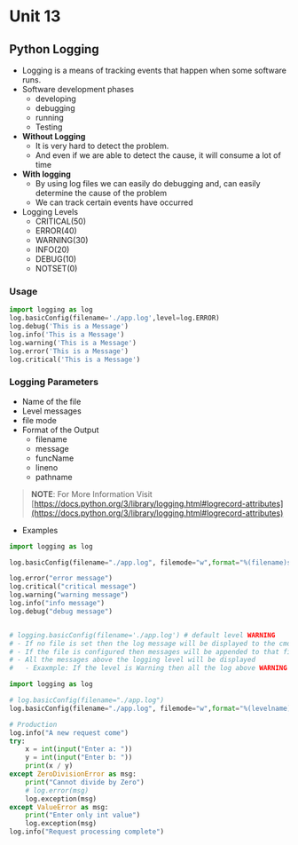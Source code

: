 # Unit 13

## Python Logging

- Logging is a means of tracking events that happen when some software runs.
- Software development phases
  - developing
  - debugging
  - running
  - Testing
- **Without Logging**
  - It is very hard to detect the problem.
  - And even if we are able to detect the cause, it will consume a lot of time
- **With logging**
  - By using log files we can easily do debugging and, can easily determine the cause of the problem
  - We can track certain events have occurred
- Logging Levels
  - CRITICAL(50)
    <!-- This tells serious error, indicating that the program itself may be unable to continue running -->
  - ERROR(40)
    <!-- This tells that due to a more serious problem, the software has not been able to perform some function -->
  - WARNING(30)
    <!-- These are used an indication that something unexpected happened, or indicative of some problem in the near future -->
  - INFO(20)
    <!-- This is used to Confirm that things are working as expected -->
  - DEBUG(10)
    <!-- This is used to give Detailed information, typically of interest only when diagnosing problems. -->
  - NOTSET(0)

### Usage

```py
import logging as log
log.basicConfig(filename='./app.log',level=log.ERROR)
log.debug('This is a Message')
log.info('This is a Message')
log.warning('This is a Message')
log.error('This is a Message')
log.critical('This is a Message')
```

### Logging Parameters

- Name of the file
- Level messages
- file mode
- Format of the Output
  - filename
  - message
  - funcName
  - lineno
  - pathname

> **NOTE**: For More Information Visit
> [https://docs.python.org/3/library/logging.html#logrecord-attributes](https://docs.python.org/3/library/logging.html#logrecord-attributes)

- Examples

```py
import logging as log

log.basicConfig(filename="./app.log", filemode="w",format="%(filename)s %(message)s %(lineno)s %(pathname)s")

log.error("error message")
log.critical("critical message")
log.warning("warning message")
log.info("info message")
log.debug("debug message")


# logging.basicConfig(filename='./app.log') # default level WARNING
# - If no file is set then the log message will be displayed to the cmd
# - If the file is configured then messages will be appended to that file
# - All the messages above the logging level will be displayed
#   - Exaxmple: If the level is Warning then all the log above WARNING level will be displayed like WARNING, ERROR, CRITICAL
```

```py
import logging as log

# log.basicConfig(filename="./app.log")
log.basicConfig(filename="./app.log", filemode="w",format="%(levelname)s %(asctime)s %(filename)s %(lineno)d %(message)s", level=log.NOTSET)

# Production
log.info("A new request come")
try:
    x = int(input("Enter a: "))
    y = int(input("Enter b: "))
    print(x / y)
except ZeroDivisionError as msg:
    print("Cannot divide by Zero")
    # log.error(msg)
    log.exception(msg)
except ValueError as msg:
    print("Enter only int value")
    log.exception(msg)
log.info("Request processing complete")
```
